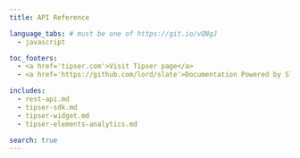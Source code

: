 ```yaml
---
title: API Reference

language_tabs: # must be one of https://git.io/vQNgJ
  - javascript

toc_footers:
  - <a href='tipser.com'>Visit Tipser page</a>
  - <a href='https://github.com/lord/slate'>Documentation Powered by Slate</a>

includes:
  - rest-api.md
  - tipser-sdk.md
  - tipser-widget.md
  - tipser-elements-analytics.md

search: true
---
```

